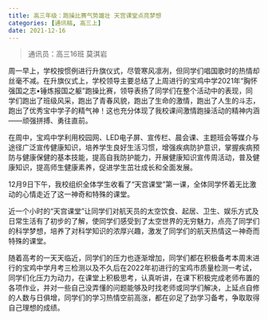 ```yaml
---
title: 高三年级：跑操比赛气势雄壮 天宫课堂点亮梦想
categories: [通讯稿, 高三上]
date: 2021-12-16
---
```


> 通讯员：高三16班 莫淇岩

周一早上，学校按惯例进行升旗仪式，尽管寒风凛冽，但同学们唱国歌时的热情却丝毫不减。在升旗仪式上，学校领导主要总结了上周进行的宝鸡中学2021年“胸怀强国之志•锤炼报国之躯”跑操比赛，领导表扬了同学们在整个活动中的表现，同学们跑出了班级风采，跑出了青春风貌，跑出了生命的激情，跑出了人生的斗志，跑出了优秀宝中学子的精气神！这也充分体现了我校课间激情跑操活动的精神内涵——顽强拼搏、勇往直前。

在周中，宝鸡中学利用校园网、LED电子屏、宣传栏、晨会课、主题班会等媒介与途径广泛宣传健康知识，培养学生良好生活习惯，增强疾病防护意识，掌握疾病预防与健康保健的基本技能，提高自我防护能力，开展健康知识宣传周活动，普及健康知识，提高师生健康素养，促进学生茁壮成长和全面发展。

12月9日下午，我校组织全体学生收看了“天宫课堂”第一课，全体同学怀着无比激动的心情走近了这一神奇和特殊的课堂。

近一个小时的“天宫课堂”让同学们对航天员的太空饮食、起居、卫生、娱乐方式及日常生活有了初步的了解，使同学们感受到了太空世界的无穷魅力，点亮了同学们的科学梦想，培养了对科学知识的浓厚兴趣，激发了同学们的航天热情这一神奇而特殊的课堂。

随着高考的一天天临近，同学们的压力也逐渐增加，同学们都在积极备考本周末进行的宝鸡中学月考三检测以及不久后在2022年初进行的宝鸡市质量检测一考试，同学们化压力为动力，在课堂上积极思考，认真听讲，在课下积极完成老师布置的各项作业，并对一些自己没弄懂的问题能够及时找老师或同学们解决，上延点自修的人数与日俱增，同学们的学习热情空前高涨，都在卯足了劲学习备考，争取取得自己理想的成绩。
